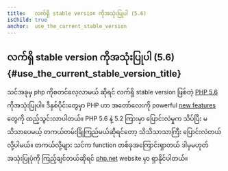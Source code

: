 ```yaml
---
title:   လက်ရှိ stable version ကိုအသုံးပြုပါ (5.6)
isChild: true
anchor:  use_the_current_stable_version
---
```


## လက်ရှိ stable version ကိုအသုံးပြုပါ (5.6) {#use_the_current_stable_version_title}

သင်အခုမှ php ကိုစတင်လေ့လာမယ် ဆိုရင် လက်ရှိ stable version ဖြစ်တဲ့ [PHP 5.6][php-release] ကိုအသုံးပြုပါ။ ဒီနှစ်ပိုင်းတွေမှာ PHP ဟာ အတော်လေးကို powerful [new features](#language_highlights) တွေကို ထည့်သွင်းလာပါတယ်။ PHP 5.6 နဲ့ 5.2 ကြားမှာ ပြောင်းလဲမှုက သိပ်ပြီး မသိသာပေမယ့် တကယ်တမ်းခြုံကြည်မယ်ဆိုရင်တော့ သိသိသာသာကြီး ပြောင်းလဲတယ်လို့ပါမယ်။ တကယ်လို့များ သင်က function တစ်ခုအကြောင်းရှာတယ် ဒါမှမဟုတ် အသုံးပြုပုံကို ကြည့်ချင်တယ်ဆိုရင်   [php.net][php-docs] website မှာ ရှာနိုင်ပါတယ်။

[php-release]: http://php.net/downloads.php
[php-docs]: http://php.net/manual/

